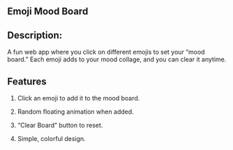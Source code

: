 ## Emoji Mood Board

## Description:
A fun web app where you click on different emojis to set your “mood board.”
Each emoji adds to your mood collage, and you can clear it anytime.


## Features

 1. Click an emoji to add it to the mood board.

 2. Random floating animation when added.

 3. “Clear Board” button to reset.

 4. Simple, colorful design.